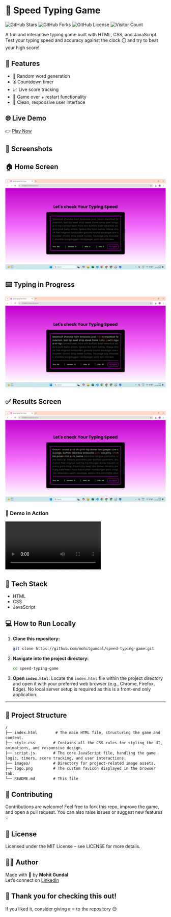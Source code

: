 # 💨 Speed Typing Game

![GitHub Stars](https://img.shields.io/github/stars/mohitgundal/speed-typing-game?style=social)
![GitHub Forks](https://img.shields.io/github/forks/mohitgundal/speed-typing-game?style=social)
![GitHub License](https://img.shields.io/github/license/mohitgundal/speed-typing-game)
![Visitor Count](https://komarev.com/ghpvc/?username=mohitgundal&label=Repo+Views&color=blue)

A fun and interactive typing game built with HTML, CSS, and JavaScript. Test your typing speed and accuracy against the clock ⏱️ and try to beat your high score!

## 🚀 Features

- 🧠 Random word generation
- ⏳ Countdown timer
- 📈 Live score tracking
- 🔄 Game over + restart functionality
- 📱 Clean, responsive user interface

## 🌐 Live Demo
👉 [Play Now](https://mohitgundal.github.io/Speed-Typing-Game/)

## 📸 Screenshots
## 🏠 Home Screen
![Home Screen](./Screenshot1.png)
## ⌨️ Typing in Progress
![Typing in Progress](./Screenshot2.png)
## ✅ Results Screen
![Results Screen](./Screenshot3.png)

### 🎥 Demo in Action
![Speed Typing Demo](./images/demo.mp4)

## 🧰 Tech Stack

- HTML
- CSS
- JavaScript

## 💻 How to Run Locally

1. **Clone this repository:**
   ```bash
   git clone https://github.com/mohitgundal/speed-typing-game.git
   ```

2. **Navigate into the project directory:**
   ```bash
   cd speed-typing-game
   ```

3.  **Open `index.html`:**
    Locate the `index.html` file within the project directory and open it with your preferred web browser (e.g., Chrome, Firefox, Edge).
    No local server setup is required as this is a front-end only application.
   ---


## 📁 Project Structure
```plaintext
/
├── index.html        # The main HTML file, structuring the game and content.
├── style.css        # Contains all the CSS rules for styling the UI, animations, and responsive design.
├── script.js        # The core JavaScript file, handling the game logic, timers, score tracking, and user interactions.
├── images/          # Directory for project-related image assets.
├── logo.png         # The custom favicon displayed in the browser tab.
└── README.md        # This file
```


## 🤝 Contributing
Contributions are welcome!
Feel free to fork this repo, improve the game, and open a pull request.
You can also raise issues or suggest new features 💡


## 📜 License
Licensed under the MIT License – see LICENSE for more details.


## 🙋‍♂️ Author
Made with 💙 by **Mohit Gundal**  
Let’s connect on [LinkedIn](https://www.linkedin.com/in/mohitgundal)


## 🙏 Thank you for checking this out!
If you liked it, consider giving a ⭐ to the repository 😊

```

